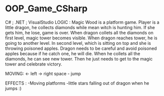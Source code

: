 # OOP_Game_CSharp
C# ; .NET ; VisualStudio
LOGIC : 
Magic Wood is a platform game. Player is a little dragon, he collects diamonds while mean witch is hunting him. If she gets him, he lose, game is over.
When dragon collets all the diamonds on first level, magic tower becomes visible. When dragon reaches tower, he is going to another level. 
In second level, which is sitting on top and she is throwing poisoned apples. Dragon needs to be careful and avoid poisoned apples because if he catch one, he will die.
When he collets all the diamonds, he can see new tower. Then he just needs to get to the magic tower and celebrate victory.

MOVING: 
<- left 
-> right
space - jump

EFFECTS : 
-Moving platforms
-little stars falling out of dragon when he jumps :) 
